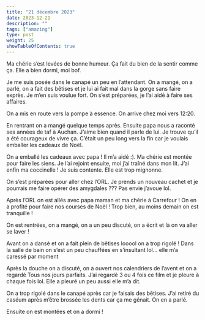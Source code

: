 ```yaml
---
title: "21 décembre 2023"
date: 2023-12-21
description: ""
tags: ["amazing"]
type: post
weight: 25
showTableOfContents: true
---
```


Ma chérie s’est levées de bonne humeur. Ça fait du bien de la sentir comme ça. Elle a bien dormi, moi bof. 

Je me suis posée dans le canapé un peu en l’attendant. On a mangé, on a parlé, on a fait des bêtises et je lui ai fait mal dans la gorge sans faire exprès. Je m’en suis voulue fort. On s’est préparées, je l’ai aidé à faire ses affaires. 

On a mis en route vers la pompe à essence. On arrive chez moi vers 12:20. 

En rentrant on a mangé quelque temps après. Ensuite papa nous a raconté ses années de taf à Auchan. J’aime bien quand il parle de lui. Je trouve qu’il a été courageux de vivre ça. C’était un peu long vers la fin car je voulais emballer les cadeaux de Noël. 

On a emballé les cadeaux avec papa ! Il m’a aidé :). Ma chérie est montée pour faire les siens. Je l’ai rejoint ensuite, moi j’ai traîné dans mon lit. J’ai enfin ma coccinelle ! Je suis contente. Elle est trop mignonne.

On s’est préparées pour aller chez l’ORL. Je prends un nouveau cachet et je pourrais me faire opérer des amygdales ??? Pas envie j’avoue lol. 

Après l’ORL on est allés avec papa maman et ma chérie à Carrefour ! On en a profité pour faire nos courses de Noël ! Trop bien, au moins demain on est tranquille !

On est rentrées, on a mangé, on a un peu discuté, on a écrit et là on va aller se laver !

Avant on a dansé et on a fait plein de bêtises looool on a trop rigolé ! Dans la salle de bain on s’est un peu chauffées en s’insultant lol… elle m’a caressé par moment 

Après la douche on a discuté, on a ouvert nos calendriers de l’avent et on a regardé Tous nos jours parfaits. J’ai regardé 3 ou 4 fois ce film et je pleure à chaque fois lol. Elle a pleuré un peu aussi elle m’a dit. 

On a trop rigolé dans le canapé après car je faisais des bêtises. J’ai retiré du caséum après m’être brossée les dents car ça me gênait. On en a parlé. 

Ensuite on est montées et on a dormi !